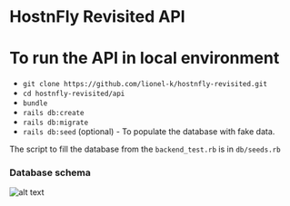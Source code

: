 # HostnFly Revisited API

# To run the API in local environment

- `git clone https://github.com/lionel-k/hostnfly-revisited.git`
- `cd hostnfly-revisited/api`
- `bundle`
- `rails db:create`
- `rails db:migrate`
- `rails db:seed` (optional) - To populate the database with fake data.

The script to fill the database from the `backend_test.rb` is in `db/seeds.rb`


### Database schema

![alt text](https://raw.githubusercontent.com/lionel-k/hostnfly-revisited/api/master/public/database-schema.png)
